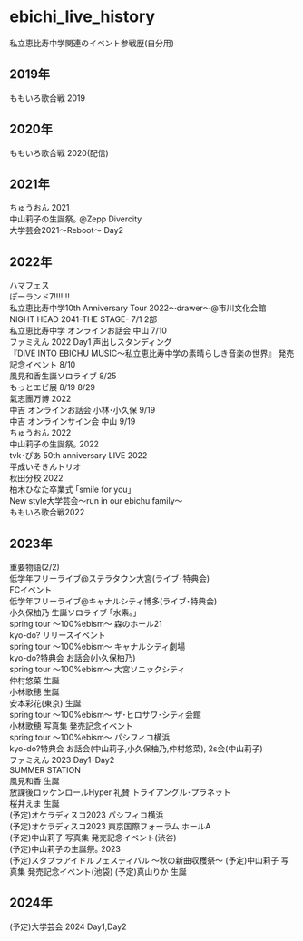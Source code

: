 # ebichi_live_history
私立恵比寿中学関連のイベント参戦歴(自分用)  
## 2019年
ももいろ歌合戦 2019  
## 2020年
ももいろ歌合戦 2020(配信)  
## 2021年
ちゅうおん 2021  
中山莉子の生誕祭｡ @Zepp Divercity  
大学芸会2021～Reboot～ Day2  
## 2022年
ハマフェス  
ぽーランド7!!!!!!!  
私立恵比寿中学10th Anniversary Tour 2022～drawer～@市川文化会館  
NIGHT HEAD 2041-THE STAGE- 7/1 2部  
私立恵比寿中学 オンラインお話会 中山 7/10    
ファミえん 2022 Day1 声出しスタンディング   
『DIVE INTO EBICHU MUSIC～私立恵比寿中学の素晴らしき音楽の世界』 発売記念イベント 8/10   
風見和香生誕ソロライブ 8/25  
もっとエビ展  8/19 8/29  
氣志團万博 2022  
中吉 オンラインお話会 小林･小久保 9/19  
中吉 オンラインサイン会 中山 9/19  
ちゅうおん 2022  
中山莉子の生誕祭｡ 2022  
tvk･ぴあ 50th anniversary LIVE 2022  
平成いそきんトリオ  
秋田分校 2022   
柏木ひなた卒業式 ｢smile for you｣  
New style大学芸会～run in our ebichu family～  
ももいろ歌合戦2022  
## 2023年
重要物語(2/2)  
低学年フリーライブ@ステラタウン大宮(ライブ･特典会)  
FCイベント  
低学年フリーライブ@キャナルシティ博多(ライブ･特典会)  
小久保柚乃 生誕ソロライブ ｢水素｡｣  
spring tour 〜100%ebism〜 森のホール21  
kyo-do? リリースイベント  
spring tour 〜100%ebism〜 キャナルシティ劇場  
kyo-do?特典会 お話会(小久保柚乃)  
spring tour 〜100%ebism〜 大宮ソニックシティ  
仲村悠菜 生誕  
小林歌穂 生誕  
安本彩花(東京) 生誕  
spring tour ～100%ebism～ ザ･ヒロサワ･シティ会館  
小林歌穂 写真集 発売記念イベント  
spring tour 〜100%ebism〜 パシフィコ横浜  
kyo-do?特典会 お話会(中山莉子,小久保柚乃,仲村悠菜), 2s会(中山莉子)  
ファミえん 2023 Day1･Day2  
SUMMER STATION  
風見和香 生誕  
放課後ロッケンロールHyper 礼賛
トライアングル･プラネット  
桜井えま 生誕  
(予定)オケラディスコ2023 パシフィコ横浜  
(予定)オケラディスコ2023 東京国際フォーラム ホールA  
(予定)中山莉子 写真集 発売記念イベント(渋谷)  
(予定)中山莉子の生誕祭｡ 2023  
(予定)スタプラアイドルフェスティバル ～秋の新曲収穫祭～
(予定)中山莉子 写真集 発売記念イベント(池袋)
(予定)真山りか 生誕

## 2024年  
(予定)大学芸会 2024 Day1,Day2
